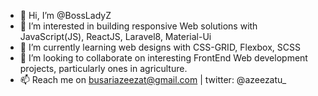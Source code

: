- 👋 Hi, I’m @BossLadyZ
- 👀 I’m interested in building responsive Web solutions with JavaScript(JS), ReactJS, Laravel8, Material-Ui
- 🌱 I’m currently learning web designs with CSS-GRID, Flexbox, SCSS
- 💞️ I’m looking to collaborate on interesting FrontEnd Web development projects, particularly ones in agriculture.
- 📫 Reach me on busariazeezat@gmail.com | twitter: @azeezatu_

<!---
BossLadyZ/BossLadyZ is a ✨ special ✨ repository because its `README.md` (this file) appears on your GitHub profile.
You can click the Preview link to take a look at your changes.
--->
